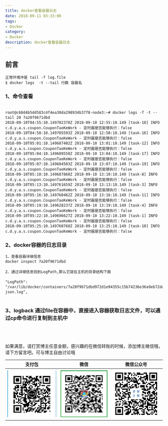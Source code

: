 ```yaml
---
title: docker查看容器日志
date: 2018-09-11 03:33:00
tags: 
- Docker
category: 
- Docker
description: docker查看容器日志
---
```

<!-- image url 
https://raw.githubusercontent.com/HealerJean/HealerJean.github.io/master/blogImages
　　首行缩进
<font color="red">  </font>
-->

## 前言


```
正常环境冲是 tail -f log.file
$ docker logs  -t --tail 行数 容器名

```
### 1、命令查看

```

root@c68d4b5dd583c4f4ea30da298934b37f8-node3:~# docker logs -f -t --tail 20 7a20f9671dbd
2018-09-10T04:55:10.149702378Z 2018-09-10 12:55:10.149 [task-18] INFO  c.d.y.a.s.coupon.CouponTaoKeWork - 定时器是否能够执行：false
2018-09-10T04:58:10.149705593Z 2018-09-10 12:58:10.149 [task-16] INFO  c.d.y.a.s.coupon.CouponTaoKeWork - 定时器是否能够执行：false
2018-09-10T05:01:10.149687402Z 2018-09-10 13:01:10.149 [task-12] INFO  c.d.y.a.s.coupon.CouponTaoKeWork - 定时器是否能够执行：false
2018-09-10T05:04:10.149689550Z 2018-09-10 13:04:10.149 [task-17] INFO  c.d.y.a.s.coupon.CouponTaoKeWork - 定时器是否能够执行：false
2018-09-10T05:07:10.149684503Z 2018-09-10 13:07:10.149 [task-19] INFO  c.d.y.a.s.coupon.CouponTaoKeWork - 定时器是否能够执行：false
2018-09-10T05:10:10.149687860Z 2018-09-10 13:10:10.149 [task-8] INFO  c.d.y.a.s.coupon.CouponTaoKeWork - 定时器是否能够执行：false
2018-09-10T05:13:10.149761659Z 2018-09-10 13:13:10.149 [task-3] INFO  c.d.y.a.s.coupon.CouponTaoKeWork - 定时器是否能够执行：false
2018-09-10T05:16:10.149760462Z 2018-09-10 13:16:10.149 [task-11] INFO  c.d.y.a.s.coupon.CouponTaoKeWork - 定时器是否能够执行：false
2018-09-10T05:19:10.149628237Z 2018-09-10 13:19:10.149 [task-4] INFO  c.d.y.a.s.coupon.CouponTaoKeWork - 定时器是否能够执行：false
2018-09-10T05:22:10.149696627Z 2018-09-10 13:22:10.149 [task-1] INFO  c.d.y.a.s.coupon.CouponTaoKeWork - 定时器是否能够执行：false
2018-09-10T05:25:10.149760768Z 2018-09-10 13:25:10.149 [task-10] INFO  c.d.y.a.s.coupon.CouponTaoKeWork - 定时器是否能够执行：false
```

### 2、docker容器的日志目录


```
1、查看容器详细信息
docker inspect 7a20f9671dbd 

2、通过详细信息找到LogPath,那么它就在主机的目录结构下面

"LogPath": "/var/lib/docker/containers/7a20f9671dbd972d1e94355c15b74236e36a9eb72da4636cb7e996e1a9cdd40c/7a20f9671dbd972d1e94355c15b74236e36a9eb72da4636cb7e996e1a9cdd40c-json.log",


```

### 3、logback 通过file在容器中，直接进入容器获取日志文件，可以通过cp命令进行复制到主机中





<br/><br/><br/>
如果满意，请打赏博主任意金额，感兴趣的在微信转账的时候，添加博主微信哦， 请下方留言吧。可与博主自由讨论哦

|支付包 | 微信|微信公众号|
|:-------:|:-------:|:------:|
|![支付宝](https://raw.githubusercontent.com/HealerJean/HealerJean.github.io/master/assets/img/tctip/alpay.jpg) | ![微信](https://raw.githubusercontent.com/HealerJean/HealerJean.github.io/master/assets/img/tctip/weixin.jpg)|![微信公众号](https://raw.githubusercontent.com/HealerJean/HealerJean.github.io/master/assets/img/my/qrcode_for_gh_a23c07a2da9e_258.jpg)|




<!-- Gitalk 评论 start  -->

<link rel="stylesheet" href="https://unpkg.com/gitalk/dist/gitalk.css">
<script src="https://unpkg.com/gitalk@latest/dist/gitalk.min.js"></script> 
<div id="gitalk-container"></div>    
 <script type="text/javascript">
    var gitalk = new Gitalk({
		clientID: `1d164cd85549874d0e3a`,
		clientSecret: `527c3d223d1e6608953e835b547061037d140355`,
		repo: `HealerJean.github.io`,
		owner: 'HealerJean',
		admin: ['HealerJean'],
		id: 'kl6ra7oUTDph8gvJ',
    });
    gitalk.render('gitalk-container');
</script> 

<!-- Gitalk end -->

